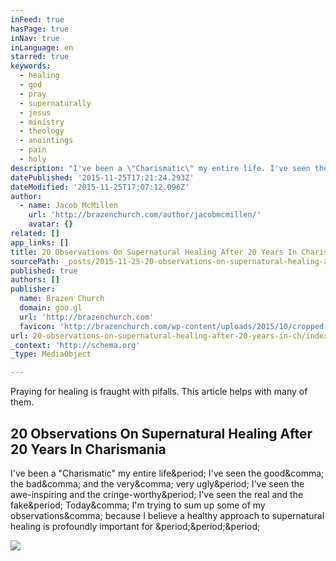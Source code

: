 ```yaml
---
inFeed: true
hasPage: true
inNav: true
inLanguage: en
starred: true
keywords:
  - healing
  - god
  - pray
  - supernaturally
  - jesus
  - ministry
  - theology
  - anointings
  - pain
  - holy
description: "I've been a \"Charismatic\" my entire life. I've seen the good, the bad, and the very, very ugly. I've seen the awe-inspiring and the cringe-worthy. I've seen the real and the fake. Today, I'm trying to sum up some of my observations, because I believe a healthy approach to supernatural healing is profoundly important for ..."
datePublished: '2015-11-25T17:21:24.293Z'
dateModified: '2015-11-25T17:07:12.096Z'
author:
  - name: Jacob McMillen
    url: 'http://brazenchurch.com/author/jacobmcmillen/'
    avatar: {}
related: []
app_links: []
title: 20 Observations On Supernatural Healing After 20 Years In Charismania
sourcePath: _posts/2015-11-25-20-observations-on-supernatural-healing-after-20-years-in-ch.md
published: true
authors: []
publisher:
  name: Brazen Church
  domain: goo.gl
  url: 'http://brazenchurch.com'
  favicon: 'http://brazenchurch.com/wp-content/uploads/2015/10/cropped-512logo-192x192.jpg'
url: 20-observations-on-supernatural-healing-after-20-years-in-ch/index.html
_context: 'http://schema.org'
_type: MediaObject

---
```

Praying for healing is fraught with pifalls.  This article helps with many of them.  

<article style=""><h1>20 Observations On Supernatural Healing After 20 Years In Charismania</h1><p>I've been a "Charismatic" my entire life&amp;period; I've seen the good&amp;comma; the bad&amp;comma; and the very&amp;comma; very ugly&amp;period; I've seen the awe-inspiring and the cringe-worthy&amp;period; I've seen the real and the fake&amp;period; Today&amp;comma; I'm trying to sum up some of my observations&amp;comma; because I believe a healthy approach to supernatural healing is profoundly important for &amp;period;&amp;period;&amp;period;</p><img src="http://brazenchurch.com/wp-content/uploads/2015/11/prayer-for-healing.png" /></article>
